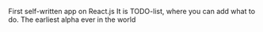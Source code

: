 First self-written app on React.js 
It is TODO-list, where you can add what to do.
The earliest alpha ever in the world